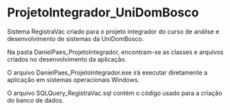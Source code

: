 # ProjetoIntegrador_UniDomBosco

Sistema RegistraVac criado para o projeto integrador do curso de análise e desenvolvimento de sistemas da UniDomBosco.

Na pasta DanielPaes_ProjetoIntegrador, encontram-se as classes e arquivos criados no desenvolvimento da aplicação.

O arquivo DanielPaes_ProjetoIntegrador.exe irá executar diretamente a aplicação em sistemas operacionais Windows.

O arquivo SQLQuery_RegistraVac.sql contém o código usado para a criação do banco de dados. 
